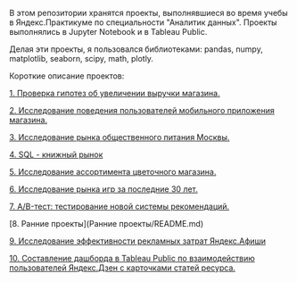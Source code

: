 В этом репозитории хранятся проекты, выполнявшиеся во время учебы в Яндекс.Практикуме по специальности "Аналитик данных". Проекты выполнялись в Jupyter Notebook и в Tableau Public.

Делая эти проекты, я пользовался библиотеками: pandas, numpy, matplotlib, seaborn, scipy, math, plotly.

Короткие описание проектов:

[1. Проверка гипотез об увеличении выручки магазина.](Income_growth_hypothesis/README.md)

[2. Исследование поведения пользователей мобильного приложения магазина.](Mobile_application_a_b_test/README.md)

[3. Исследование рынка общественного питания Москвы.](Moscow_restaurants/README.md)

[4. SQL - книжный рынок](SQL_книжный_рынок/README.md)

[5. Исследование ассортимента цветочного магазина.](Shop_e_commerce/README.md)

[6. Исследование рынка игр за последние 30 лет.](Shop_games/README.md)

[7. A/B-тест: тестирование новой системы рекомендаций.](А_Б_тест_анализ_результатов/README.md)

[8. Ранние проекты](Ранние проекты/README.md)

[9. Исследование эффективности рекламных затрат Яндекс.Афиши](Яндекс.Афиша/README.md)

[10. Составление дашборда в Tableau Public по взаимодействию пользователей Яндекс.Дзен с карточками статей ресурса.](Яндекс.Дзен/README.md)




